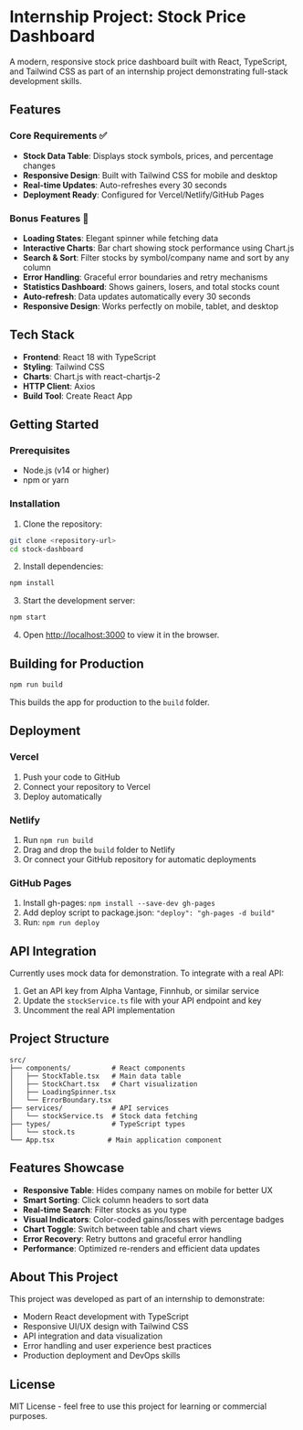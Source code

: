 # Internship Project: Stock Price Dashboard

A modern, responsive stock price dashboard built with React, TypeScript, and Tailwind CSS as part of an internship project demonstrating full-stack development skills.

## Features

### Core Requirements ✅
- **Stock Data Table**: Displays stock symbols, prices, and percentage changes
- **Responsive Design**: Built with Tailwind CSS for mobile and desktop
- **Real-time Updates**: Auto-refreshes every 30 seconds
- **Deployment Ready**: Configured for Vercel/Netlify/GitHub Pages

### Bonus Features 🚀
- **Loading States**: Elegant spinner while fetching data
- **Interactive Charts**: Bar chart showing stock performance using Chart.js
- **Search & Sort**: Filter stocks by symbol/company name and sort by any column
- **Error Handling**: Graceful error boundaries and retry mechanisms
- **Statistics Dashboard**: Shows gainers, losers, and total stocks count
- **Auto-refresh**: Data updates automatically every 30 seconds
- **Responsive Design**: Works perfectly on mobile, tablet, and desktop

## Tech Stack

- **Frontend**: React 18 with TypeScript
- **Styling**: Tailwind CSS
- **Charts**: Chart.js with react-chartjs-2
- **HTTP Client**: Axios
- **Build Tool**: Create React App

## Getting Started

### Prerequisites
- Node.js (v14 or higher)
- npm or yarn

### Installation

1. Clone the repository:
```bash
git clone <repository-url>
cd stock-dashboard
```

2. Install dependencies:
```bash
npm install
```

3. Start the development server:
```bash
npm start
```

4. Open [http://localhost:3000](http://localhost:3000) to view it in the browser.

## Building for Production

```bash
npm run build
```

This builds the app for production to the `build` folder.

## Deployment

### Vercel
1. Push your code to GitHub
2. Connect your repository to Vercel
3. Deploy automatically

### Netlify
1. Run `npm run build`
2. Drag and drop the `build` folder to Netlify
3. Or connect your GitHub repository for automatic deployments

### GitHub Pages
1. Install gh-pages: `npm install --save-dev gh-pages`
2. Add deploy script to package.json: `"deploy": "gh-pages -d build"`
3. Run: `npm run deploy`

## API Integration

Currently uses mock data for demonstration. To integrate with a real API:

1. Get an API key from Alpha Vantage, Finnhub, or similar service
2. Update the `stockService.ts` file with your API endpoint and key
3. Uncomment the real API implementation

## Project Structure

```
src/
├── components/          # React components
│   ├── StockTable.tsx   # Main data table
│   ├── StockChart.tsx   # Chart visualization
│   ├── LoadingSpinner.tsx
│   └── ErrorBoundary.tsx
├── services/            # API services
│   └── stockService.ts  # Stock data fetching
├── types/               # TypeScript types
│   └── stock.ts
└── App.tsx             # Main application component
```

## Features Showcase

- **Responsive Table**: Hides company names on mobile for better UX
- **Smart Sorting**: Click column headers to sort data
- **Real-time Search**: Filter stocks as you type
- **Visual Indicators**: Color-coded gains/losses with percentage badges
- **Chart Toggle**: Switch between table and chart views
- **Error Recovery**: Retry buttons and graceful error handling
- **Performance**: Optimized re-renders and efficient data updates

## About This Project

This project was developed as part of an internship to demonstrate:
- Modern React development with TypeScript
- Responsive UI/UX design with Tailwind CSS
- API integration and data visualization
- Error handling and user experience best practices
- Production deployment and DevOps skills

## License

MIT License - feel free to use this project for learning or commercial purposes.